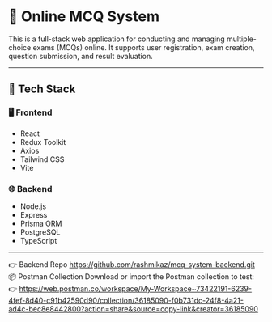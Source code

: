 # 📝 Online MCQ System

This is a full-stack web application for conducting and managing multiple-choice exams (MCQs) online. It supports user registration, exam creation, question submission, and result evaluation.

---

## 🔧 Tech Stack

### 🖥️ Frontend
- React
- Redux Toolkit
- Axios
- Tailwind CSS
- Vite

### 🌐 Backend
- Node.js
- Express
- Prisma ORM
- PostgreSQL
- TypeScript

---
👉 Backend Repo https://github.com/rashmikaz/mcq-system-backend.git
📦 Postman Collection
Download or import the Postman collection to test:
👉 https://web.postman.co/workspace/My-Workspace~73422191-6239-4fef-8d40-c91b42590d90/collection/36185090-f0b731dc-24f8-4a21-ad4c-bec8e8442800?action=share&source=copy-link&creator=36185090




